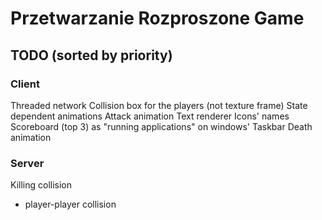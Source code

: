 # Przetwarzanie Rozproszone Game
## TODO (sorted by priority)
### Client
Threaded network
Collision box for the players (not texture frame)
State dependent animations
Attack animation
Text renderer
Icons' names
Scoreboard (top 3) as "running applications" on windows' Taskbar
Death animation
### Server
Killing collision
* player-player collision
